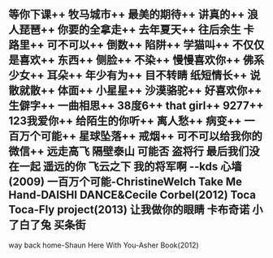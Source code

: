 等你下课++
牧马城市++
最美的期待++
讲真的++
浪人琵琶++
你要的全拿走++
去年夏天++
往后余生
卡路里++
可不可以++
倒数++
陷阱++
学猫叫++
不仅仅是喜欢++
东西++
侧脸++
不染++
慢慢喜欢你++
佛系少女++
耳朵++
年少有为++
目不转睛
纸短情长++
说散就散++
体面++
小星星++
沙漠骆驼++
好喜欢你++
生僻字++
一曲相思++
38度6++
that girl++
9277++
123我爱你++
给陌生的你听++
离人愁++
病变++
一百万个可能++
星球坠落++
戒烟++
可不可以给我你的微信++
远走高飞
隔壁泰山
可能否
盗将行
最后我们没在一起
遥远的你
飞云之下
我的将军啊
--kds
心墙(2009)
一百万个可能-ChristineWelch
Take Me Hand-DAISHI DANCE&Cecile Corbel(2012)
Toca Toca-Fly project(2013)
让我做你的眼睛
卡布奇诺
小了白了兔
买条街
--
way back home-Shaun
Here With You-Asher Book(2012)